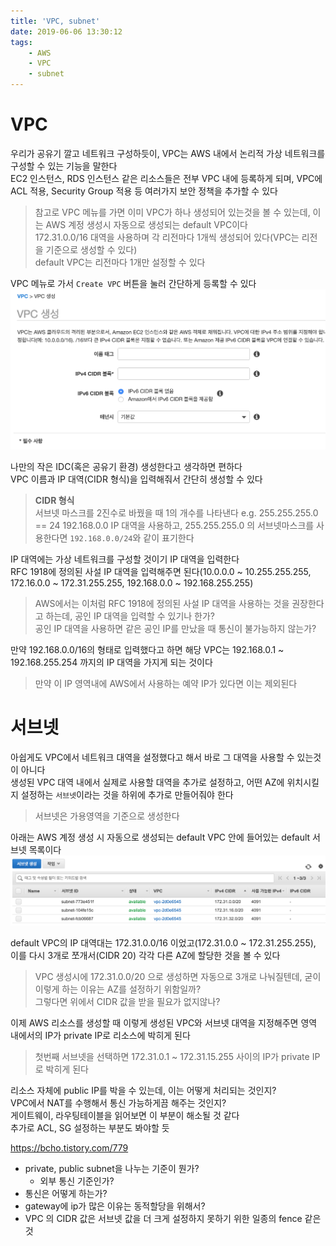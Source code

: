 ```yaml
---
title: 'VPC, subnet'
date: 2019-06-06 13:30:12
tags:
    - AWS
    - VPC
    - subnet
---
```


# VPC
우리가 공유기 깔고 네트워크 구성하듯이, VPC는 AWS 내에서 논리적 가상 네트워크를 구성할 수 있는 기능을 말한다  
EC2 인스턴스, RDS 인스턴스 같은 리소스들은 전부 VPC 내에 등록하게 되며, VPC에 ACL 적용, Security Group 적용 등 여러가지 보안 정책을 추가할 수 있다  
> 참고로 VPC 메뉴를 가면 이미 VPC가 하나 생성되어 있는것을 볼 수 있는데, 이는 AWS 계정 생성시 자동으로 생성되는 default VPC이다  
> 172.31.0.0/16 대역을 사용하며 각 리전마다 1개씩 생성되어 있다(VPC는 리전을 기준으로 생성할 수 있다)  
> default VPC는 리전마다 1개만 설정할 수 있다  

VPC 메뉴로 가서 `Create VPC` 버튼을 눌러 간단하게 등록할 수 있다  
![VPC 생성](/temp/VPC-생성.png)

나만의 작은 IDC(혹은 공유기 환경) 생성한다고 생각하면 편하다  
VPC 이름과 IP 대역(CIDR 형식)을 입력해줘서 간단히 생성할 수 있다  
> **CIDR 형식**  
> 서브넷 마스크를 2진수로 바꿨을 때 1의 개수를 나타낸다 e.g. 255.255.255.0 == 24
> 192.168.0.0 IP 대역을 사용하고, 255.255.255.0 의 서브넷마스크를 사용한다면 `192.168.0.0/24`와 같이 표기한다  

IP 대역에는 가상 네트워크를 구성할 것이기 IP 대역을 입력한다  
RFC 1918에 정의된 사설 IP 대역을 입력해주면 된다(10.0.0.0 ~ 10.255.255.255, 172.16.0.0 ~ 172.31.255.255, 192.168.0.0 ~ 192.168.255.255)  
> AWS에서는 이처럼 RFC 1918에 정의된 사설 IP 대역을 사용하는 것을 권장한다고 하는데, 공인 IP 대역을 입력할 수 있기나 한가?  
> 공인 IP 대역을 사용하면 같은 공인 IP를 만났을 때 통신이 불가능하지 않는가?  

만약 192.168.0.0/16의 형태로 입력했다고 하면 해당 VPC는 192.168.0.1 ~ 192.168.255.254 까지의 IP 대역을 가지게 되는 것이다  
> 만약 이 IP 영역내에 AWS에서 사용하는 예약 IP가 있다면 이는 제외된다  

# 서브넷
아쉽게도 VPC에서 네트워크 대역을 설정했다고 해서 바로 그 대역을 사용할 수 있는것이 아니다  
생성된 VPC 대역 내에서 실제로 사용할 대역을 추가로 설정하고, 어떤 AZ에 위치시킬지 설정하는 `서브넷`이라는 것을 하위에 추가로 만들어줘야 한다  
> 서브넷은 가용영역을 기준으로 생성한다  

아래는 AWS 계정 생성 시 자동으로 생성되는 default VPC 안에 들어있는 default 서브넷 목록이다  
![default 서브넷 목록](/temp/default-서브넷-목록.png)

default VPC의 IP 대역대는 172.31.0.0/16 이었고(172.31.0.0 ~ 172.31.255.255),  
이를 다시 3개로 쪼개서(CIDR 20) 각각 다른 AZ에 할당한 것을 볼 수 있다  
> VPC 생성시에 172.31.0.0/20 으로 생성하면 자동으로 3개로 나눠질텐데, 굳이 이렇게 하는 이유는 AZ를 설정하기 위함일까?  
> 그렇다면 위에서 CIDR 값을 받을 필요가 없지않나?  

이제 AWS 리소스를 생성할 때 이렇게 생성된 VPC와 서브넷 대역을 지정해주면 영역 내에서의 IP가 private IP로 리소스에 박히게 된다  
> 첫번째 서브넷을 선택하면 172.31.0.1 ~ 172.31.15.255 사이의 IP가 private IP로 박히게 된다  

리소스 자체에 public IP를 박을 수 있는데, 이는 어떻게 처리되는 것인지?  
VPC에서 NAT를 수행해서 통신 가능하게끔 해주는 것인지?  
게이트웨이, 라우팅테이블을 읽어보면 이 부분이 해소될 것 같다  
추가로 ACL, SG 설정하는 부분도 봐야할 듯  

<https://bcho.tistory.com/779>

- private, public subnet을 나누는 기준이 뭔가?
    - 외부 통신 기준인가?
- 통신은 어떻게 하는가?
- gateway에 ip가 많은 이유는 동적할당을 위해서?
- VPC 의 CIDR 값은 서브넷 값을 더 크게 설정하지 못하기 위한 일종의 fence 같은 것

<!-- more -->